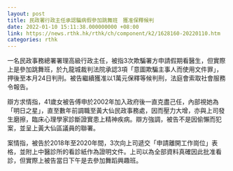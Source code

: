 ```yaml
---
layout: post
title: 民政署行政主任承認騙病假參加跳舞班　獲准保釋候判
date: 2022-01-10 15:11:38.000000000 +08:00
link: https://news.rthk.hk/rthk/ch/component/k2/1628160-20220110.htm
categories: rthk
---
```


一名民政事務總署署理高級行政主任，被指3次欺騙署方申請假期看醫生，但實際上是參加跳舞班，於九龍城裁判法院承認3項「意圖欺騙主事人而使用文件罪」，押後至本月24日判刑。被告繼續獲准以1萬元保釋等候判刑，法庭會索取社會服務令報告。

辯方求情指，41歲女被告傅申於2002年加入政府後一直克盡己任，內部視她為「明日之星」，直至數年前調職至黃大仙民政事務處，因而壓力大增，亦與上司發生磨擦，臨床心理學家診斷證實患上精神疾病。辯方強調，被告不是因偷懶而犯案，並呈上黃大仙區議員的聯署。

案情指，被告於2018年至2020年間，3次向上司遞交「申請離開工作崗位」表格，並附上中醫診所的看診紙作為證明文件。上司以為全部資料真確因此批准看診，但實際上被告當日下午是去參加舞蹈興趣班。
